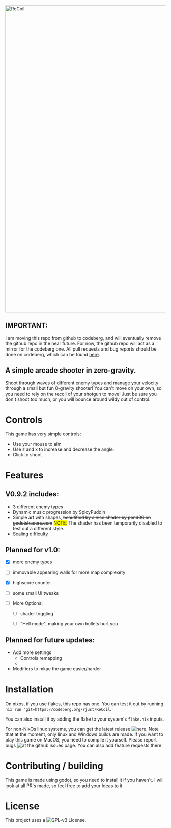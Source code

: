 <img src="git_assets/banner.gif" alt="ReCoil" width="960"/>

## IMPORTANT:

I am moving this repo from github to codeberg, and will eventually remove the github repo in the near future.
For now, the github repo will act as a mirror for the codeberg one.
All pull requests and bug reports should be done on codeberg, which can be found [here](https://codeberg.org/rjust/ReCoil/src/branch/devel). 

## A simple arcade shooter in zero-gravity.

Shoot through waves of different enemy types and manage your velocity through a small but fun 0-gravity shooter!
You can't move on your own, so you need to rely on the recoil of your shotgun to move!
Just be sure you don't shoot too much, or you will bounce around wildy out of control.

# Controls

This game has very simple controls:

- Use your mouse to aim
- Use z and x to increase and decrease the angle.
- Click to shoot

# Features

## V0.9.2 includes:

- 3 different enemy types
- Dynamic music progression by SpicyPuddin
- Simple art with shapes, ~~beautified by a nice shader by pend00 on godotshaders.com~~ <mark>NOTE:</mark> The shader has been temporarily disabled to test out a different style.
- Scaling difficulty

## Planned for v1.0:

- [x] more enemy types 

- [ ] immovable appearing walls for more map complexety

- [x] highscore counter

- [ ] some small UI tweaks

- [ ] More Options!
  
  - [ ] shader toggling
  
  - [ ] "Hell mode", making your own bullets hurt you

## Planned for future updates:

- Add more settings
  - Controls remapping
  - 
- Modifiers to mkae the game easier/harder

# Installation

On nixos, if you use flakes, this repo has one.
You can test it out by running `nix run "git+https://codeberg.org/rjust/ReCoil`.

You can also install it by adding the flake to your system's `flake.nix` inputs.

For non-NixOs linux systems, you can get the latest release ![here](https://github.com/RafaelJust/ReCoil/releases/latest).
Note that at the moment, only linux and Windows builds are made. If you want to play this game on MacOS, you need to compile it yourself.
Please report bugs ![at the github issues page](https://github.com/RafaelJust/ReCoil/issues/new?template=bug_report.md). You can also add feature requests there.

# Contributing / building

This game is made using godot, so you need to install it if you haven't.
I will look at all PR's made, so feel free to add your Ideas to it.

# License

This project uses a ![GPL-v3 License](https://github.com/RafaelJust/ReCoil/blob/master/COPYING). 
